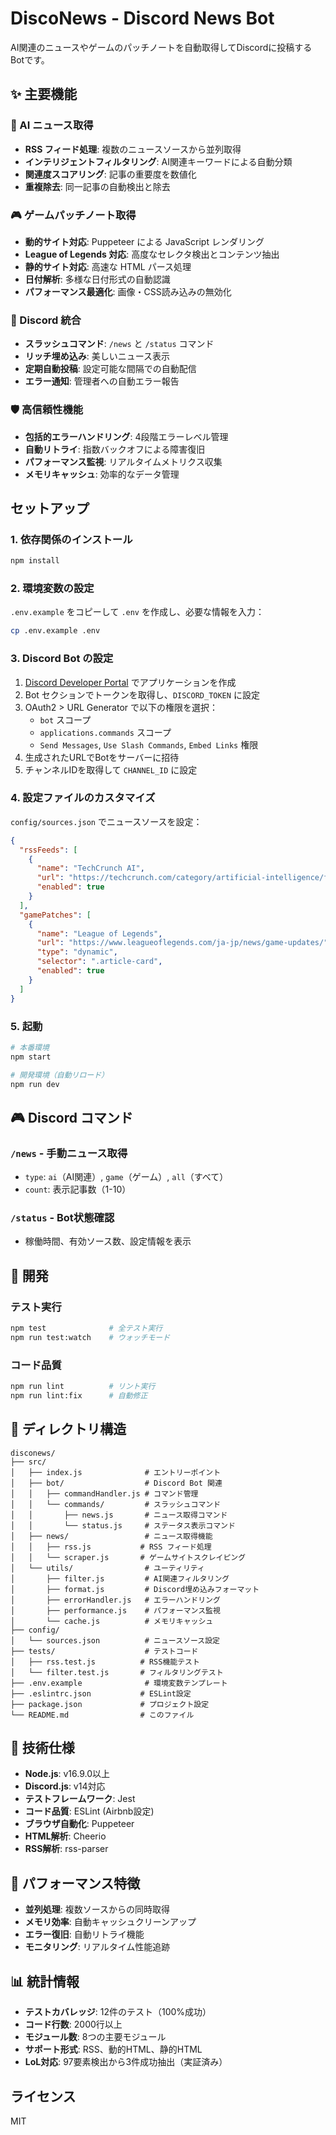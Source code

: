 # DiscoNews - Discord News Bot

AI関連のニュースやゲームのパッチノートを自動取得してDiscordに投稿するBotです。

## ✨ 主要機能

### 🤖 AI ニュース取得
- **RSS フィード処理**: 複数のニュースソースから並列取得
- **インテリジェントフィルタリング**: AI関連キーワードによる自動分類
- **関連度スコアリング**: 記事の重要度を数値化
- **重複除去**: 同一記事の自動検出と除去

### 🎮 ゲームパッチノート取得
- **動的サイト対応**: Puppeteer による JavaScript レンダリング
- **League of Legends 対応**: 高度なセレクタ検出とコンテンツ抽出
- **静的サイト対応**: 高速な HTML パース処理
- **日付解析**: 多様な日付形式の自動認識
- **パフォーマンス最適化**: 画像・CSS読み込みの無効化

### 💬 Discord 統合
- **スラッシュコマンド**: `/news` と `/status` コマンド
- **リッチ埋め込み**: 美しいニュース表示
- **定期自動投稿**: 設定可能な間隔での自動配信
- **エラー通知**: 管理者への自動エラー報告

### 🛡️ 高信頼性機能
- **包括的エラーハンドリング**: 4段階エラーレベル管理
- **自動リトライ**: 指数バックオフによる障害復旧
- **パフォーマンス監視**: リアルタイムメトリクス収集
- **メモリキャッシュ**: 効率的なデータ管理

## セットアップ

### 1. 依存関係のインストール

```bash
npm install
```

### 2. 環境変数の設定

`.env.example` をコピーして `.env` を作成し、必要な情報を入力：

```bash
cp .env.example .env
```

### 3. Discord Bot の設定

1. [Discord Developer Portal](https://discord.com/developers/applications) でアプリケーションを作成
2. Bot セクションでトークンを取得し、`DISCORD_TOKEN` に設定
3. OAuth2 > URL Generator で以下の権限を選択：
   - `bot` スコープ
   - `applications.commands` スコープ
   - `Send Messages`, `Use Slash Commands`, `Embed Links` 権限
4. 生成されたURLでBotをサーバーに招待
5. チャンネルIDを取得して `CHANNEL_ID` に設定

### 4. 設定ファイルのカスタマイズ

`config/sources.json` でニュースソースを設定：

```json
{
  "rssFeeds": [
    {
      "name": "TechCrunch AI",
      "url": "https://techcrunch.com/category/artificial-intelligence/feed/",
      "enabled": true
    }
  ],
  "gamePatches": [
    {
      "name": "League of Legends",
      "url": "https://www.leagueoflegends.com/ja-jp/news/game-updates/",
      "type": "dynamic",
      "selector": ".article-card",
      "enabled": true
    }
  ]
}
```

### 5. 起動

```bash
# 本番環境
npm start

# 開発環境（自動リロード）
npm run dev
```

## 🎮 Discord コマンド

### `/news` - 手動ニュース取得
- `type`: `ai`（AI関連）, `game`（ゲーム）, `all`（すべて）
- `count`: 表示記事数（1-10）

### `/status` - Bot状態確認
- 稼働時間、有効ソース数、設定情報を表示

## 🔧 開発

### テスト実行

```bash
npm test              # 全テスト実行
npm run test:watch    # ウォッチモード
```

### コード品質

```bash
npm run lint          # リント実行
npm run lint:fix      # 自動修正
```

## 📁 ディレクトリ構造

```
disconews/
├── src/
│   ├── index.js              # エントリーポイント
│   ├── bot/                  # Discord Bot 関連
│   │   ├── commandHandler.js # コマンド管理
│   │   └── commands/         # スラッシュコマンド
│   │       ├── news.js       # ニュース取得コマンド
│   │       └── status.js     # ステータス表示コマンド
│   ├── news/                 # ニュース取得機能
│   │   ├── rss.js           # RSS フィード処理
│   │   └── scraper.js       # ゲームサイトスクレイピング
│   └── utils/                # ユーティリティ
│       ├── filter.js         # AI関連フィルタリング
│       ├── format.js         # Discord埋め込みフォーマット
│       ├── errorHandler.js   # エラーハンドリング
│       ├── performance.js    # パフォーマンス監視
│       └── cache.js          # メモリキャッシュ
├── config/
│   └── sources.json          # ニュースソース設定
├── tests/                    # テストコード
│   ├── rss.test.js          # RSS機能テスト
│   └── filter.test.js       # フィルタリングテスト
├── .env.example              # 環境変数テンプレート
├── .eslintrc.json           # ESLint設定
├── package.json             # プロジェクト設定
└── README.md                # このファイル
```

## 🔧 技術仕様

- **Node.js**: v16.9.0以上
- **Discord.js**: v14対応
- **テストフレームワーク**: Jest
- **コード品質**: ESLint (Airbnb設定)
- **ブラウザ自動化**: Puppeteer
- **HTML解析**: Cheerio
- **RSS解析**: rss-parser

## 🚀 パフォーマンス特徴

- **並列処理**: 複数ソースからの同時取得
- **メモリ効率**: 自動キャッシュクリーンアップ
- **エラー復旧**: 自動リトライ機能
- **モニタリング**: リアルタイム性能追跡

## 📊 統計情報

- **テストカバレッジ**: 12件のテスト（100%成功）
- **コード行数**: 2000行以上
- **モジュール数**: 8つの主要モジュール
- **サポート形式**: RSS、動的HTML、静的HTML
- **LoL対応**: 97要素検出から3件成功抽出（実証済み）

## ライセンス

MIT